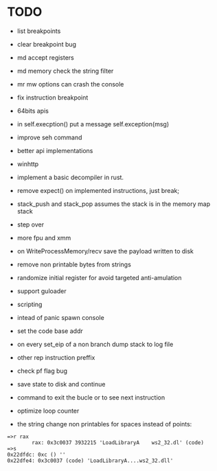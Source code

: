 # TODO

- list breakpoints
- clear breakpoint bug
- md accept registers
- md memory check the string filter
- mr mw options can crash the console
- fix instruction breakpoint 
- 64bits apis
- in self.execption() put a message self.exception(msg)
- improve seh command
- better api implementations
- winhttp
- implement a basic decompiler in rust.
- remove expect() on implemented instructions, just break;
- stack_push and stack_pop assumes the stack is in the memory map stack
- step over
- more fpu and xmm
- on WriteProcessMemory/recv save the payload written to disk
- remove non printable bytes from strings
- randomize initial register for avoid targeted anti-amulation
- support guloader
- scripting
- intead of panic spawn console
- set the code base addr
- on every set_eip of a non branch dump stack to log file
- other rep instruction preffix
- check pf flag bug
- save state to disk and continue
- command to exit the bucle or to see  next instruction
- optimize loop counter


- the string change non printables for spaces instead of points:
```
=>r rax
        rax: 0x3c0037 3932215 'LoadLibraryA    ws2_32.dl' (code)
=>s
0x22dfdc: 0xc () ''
0x22dfe4: 0x3c0037 (code) 'LoadLibraryA....ws2_32.dll'
```

